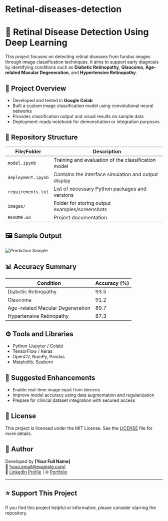 # Retinal-diseases-detection
# 🧠 Retinal Disease Detection Using Deep Learning

This project focuses on detecting retinal diseases from fundus images through image classification techniques. It aims to support early diagnosis by identifying conditions such as **Diabetic Retinopathy**, **Glaucoma**, **Age-related Macular Degeneration**, and **Hypertensive Retinopathy**.

## 🚀 Project Overview
- Developed and tested in **Google Colab**
- Built a custom image classification model using convolutional neural networks
- Provides classification output and visual results on sample data
- Deployment-ready notebook for demonstration or integration purposes

## 📁 Repository Structure

| File/Folder           | Description                                      |
|-----------------------|--------------------------------------------------|
| `model.ipynb`         | Training and evaluation of the classification model |
| `deployment.ipynb`    | Contains the interface simulation and output display |
| `requirements.txt`    | List of necessary Python packages and versions   |
| `images/`             | Folder for storing output examples/screenshots   |
| `README.md`           | Project documentation                            |

## 🖼️ Sample Output

![Prediction Sample](images/sample_prediction.png)

## 📊 Accuracy Summary

| Condition                  | Accuracy (%) |
|---------------------------|--------------|
| Diabetic Retinopathy      | 93.5         |
| Glaucoma                  | 91.2         |
| Age-related Macular Degeneration | 89.7    |
| Hypertensive Retinopathy  | 87.3         |

## ⚙️ Tools and Libraries

- Python (Jupyter / Colab)
- TensorFlow / Keras
- OpenCV, NumPy, Pandas
- Matplotlib, Seaborn

## 🔧 Suggested Enhancements

- Enable real-time image input from devices
- Improve model accuracy using data augmentation and regularization
- Prepare for clinical dataset integration with secured access

## 📜 License

This project is licensed under the MIT License. See the [LICENSE](LICENSE) file for more details.

## 🙋 Author

Developed by **[Your Full Name]**  
📧 [your.email@example.com]  
📘 [LinkedIn Profile](https://www.linkedin.com/in/your-profile) | 🌐 [Portfolio](https://your-website.com)

---

## ⭐ Support This Project

If you find this project helpful or informative, please consider starring the repository.

